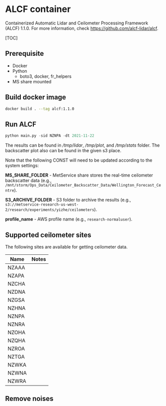 # ALCF container

Containerized Automatic Lidar and Ceilometer Processing Framework (ALCF) 1.1.0. For more information, check https://github.com/alcf-lidar/alcf. 

[TOC]

## Prerequisite

+ Docker
+ Python
  + boto3, docker, fr_helpers
+ MS share mounted

## Build docker image

```bash
docker build . --tag alcf:1.1.0
```

## Run ALCF

```python
python main.py -sid NZNPA -dt 2021-11-22
```

The results can be found in */tmp/lidar*, */tmp/plot*, and */tmp/stats* folder. The backscatter plot also can be found in the given s3 place.

Note that the following CONST will need to be updated according to the system settings:

**MS_SHARE_FOLDER** - MetService share stores the real-time ceilometer backscatter data (e.g., `/mnt/storm/Ops_Data/Ceilometer_Backscatter_Data/Wellington_Forecast_Centre`).

**S3_ARCHIVE_FOLDER** - S3 folder to archive the results (e.g., `s3://metservice-research-us-west-2/research/experiments/yizhe/ceilometers`).

**profile_name** - AWS profile name (e.g., `research-normaluser`).

## Supported ceilometer sites

The following sites are available for getting ceilometer data.

| Name  | Notes |
| ----- | ----- |
| NZAAA |       |
| NZAPA |       |
| NZCHA |       |
| NZDNA |       |
| NZGSA |       |
| NZHNA |       |
| NZNPA |       |
| NZNRA |       |
| NZOHA |       |
| NZQHA |       |
| NZROA |       |
| NZTGA |       |
| NZWKA |       |
| NZWNA |       |
| NZWRA |       |

## Remove noises